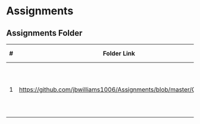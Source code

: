 # Assignments
##  Assignments Folder

|   #   | Folder Link | Assignment Description |
| :---: | ----------- | ---------------------- |
|    1   |    https://github.com/jbwilliams1006/Assignments/blob/master/Comment         |        Assignment to ensure proper commenting and README creation                |
